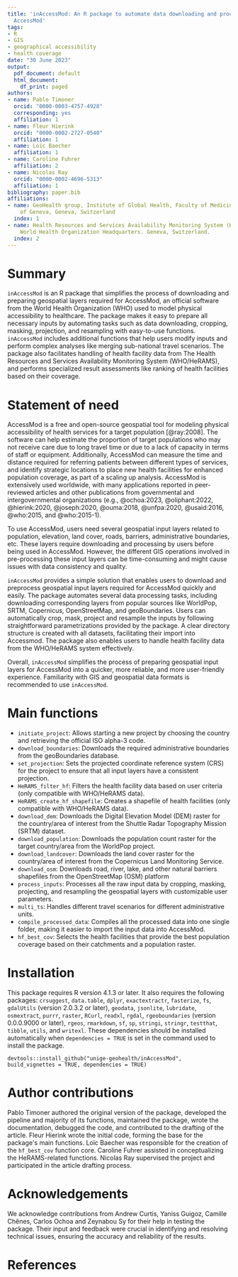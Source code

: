 ```yaml
---
title: 'inAccessMod: An R package to automate data downloading and processing for
  AccessMod'
tags:
- R
- GIS
- geographical accessibility
- health coverage
date: "30 June 2023"
output:
  pdf_document: default
  html_document:
    df_print: paged
authors:
- name: Pablo Timoner
  orcid: "0000-0003-4757-4928"
  corresponding: yes
  affiliation: 1
- name: Fleur Hierink
  orcid: "0000-0002-2727-0540"
  affiliation: 1
- name: Loïc Baecher
  affiliation: 1
- name: Caroline Fuhrer
  affiliation: 2
- name: Nicolas Ray
  orcid: "0000-0002-4696-5313"
  affiliation: 1
bibliography: paper.bib
affiliations:
- name: GeoHealth group, Institute of Global Health, Faculty of Medicine, University
    of Geneva, Geneva, Switzerland
  index: 1
- name: Health Resources and Services Availability Monitoring System (HeRAMS) Initiative,
    World Health Organization Headquarters. Geneva, Switzerland.
  index: 2
---
```


# Summary

`inAccessMod` is an R package that simplifies the process of downloading and preparing geospatial layers required for AccessMod, an official software from the World Health Organization (WHO) used to model physical accessibility to healthcare. The package makes it easy to prepare all necessary inputs by automating tasks such as data downloading, cropping, masking, projection, and resampling with easy-to-use functions. `inAccessMod` includes additional functions that help users modify inputs and perform complex analyses like merging sub-national travel scenarios. The package also facilitates handling of health facility data from The Health Resources and Services Availability Monitoring System (WHO/HeRAMS), and performs specialized result assessments like ranking of health facilities based on their coverage.

# Statement of need

AccessMod is a free and open-source geospatial tool for modeling physical accessibility of health services for a target population [@ray:2008]. The software can help estimate the proportion of target populations who may not receive care due to long travel time or due to a lack of capacity in terms of staff or equipment. Additionally, AccessMod can measure the time and distance required for referring patients between different types of services, and identify strategic locations to place new health facilities for enhanced population coverage, as part of a scaling up analysis. AccessMod is extensively used worldwide, with many applications reported in peer-reviewed articles and other publications from governmental and intergovernmental organizations (e.g., @ochoa:2023, @oliphant:2022, @hierink:2020, @joseph:2020, @ouma:2018, @unfpa:2020, @usaid:2016, @who:2015, and @who:2015-1).

To use AccessMod, users need several geospatial input layers related to population, elevation, land cover, roads, barriers, administrative boundaries, etc. These layers require downloading and processing by users before being used in AccessMod. However, the different GIS operations involved in pre-processing these input layers can be time-consuming and might cause issues with data consistency and quality.

`inAccessMod` provides a simple solution that enables users to download and preprocess geospatial input layers required for AccessMod quickly and easily. The package automates several data processing tasks, including downloading corresponding layers from popular sources like WorldPop, SRTM, Copernicus, OpenStreetMap, and geoBoundaries. Users can automatically crop, mask, project and resample the inputs by following straightforward parametrizations provided by the package. A clear directory structure is created with all datasets, facilitating their import into Accessmod. The package also enables users to handle health facility data from the WHO/HeRAMS system effectively.

Overall, `inAccessMod` simplifies the process of preparing geospatial input layers for AccessMod into a quicker, more reliable, and more user-friendly experience. Familiarity with GIS and geospatial data formats is recommended to use `inAccessMod`.

# Main functions

-   `initiate_project`: Allows starting a new project by choosing the country and retrieving the official ISO alpha-3 code.
-   `download_boundaries`: Downloads the required administrative boundaries from the geoBoundaries database.
-   `set_projection`: Sets the projected coordinate reference system (CRS) for the project to ensure that all input layers have a consistent projection.
-   `HeRAMS_filter_hf`: Filters the health facility data based on user criteria (only compatible with WHO/HeRAMS data).
-   `HeRAMS_create_hf_shapefile`: Creates a shapefile of health facilities (only compatible with WHO/HeRAMS data).
-   `download_dem`: Downloads the Digital Elevation Model (DEM) raster for the country/area of interest from the Shuttle Radar Topography Mission (SRTM) dataset.
-   `download_population`: Downloads the population count raster for the target country/area from the WorldPop project.
-   `download_landcover`: Downloads the land cover raster for the country/area of interest from the Copernicus Land Monitoring Service.
-   `download_osm`: Downloads road, river, lake, and other natural barriers shapefiles from the OpenStreetMap (OSM) platform
-   `process_inputs`: Processes all the raw input data by cropping, masking, projecting, and resampling the geospatial layers with customizable user parameters.
-   `multi_ts`: Handles different travel scenarios for different administrative units.
-   `compile_processed_data`: Compiles all the processed data into one single folder, making it easier to import the input data into AccessMod.
-   `hf_best_cov`: Selects the health facilities that provide the best population coverage based on their catchments and a population raster.

# Installation

This package requires R version 4.1.3 or later. It also requires the following packages: `crsuggest`, `data.table`, `dplyr`, `exactextractr`, `fasterize`, `fs`, `gdalUtils` (version 2.0.3.2 or later), `geodata`, `jsonlite`, `lubridate`, `osmextract`, `purrr`, `raster`, `RCurl`, `readxl`, `rgdal`, `rgeoboundaries` (version 0.0.0.9000 or later), `rgeos`, `rmarkdown`, `sf`, `sp`, `stringi`, `stringr`, `testthat`, `tibble`, `utils`, and `writexl`. These dependencies should be installed automatically when `dependencies = TRUE` is set in the command used to install the package.

    devtools::install_github("unige-geohealth/inAccessMod", build_vignettes = TRUE, dependencies = TRUE)


# Author contributions

Pablo Timoner authored the original version of the package, developed the pipeline and majority of its functions, maintained the package, wrote the documentation, debugged the code, and contributed to the drafting of the article. Fleur Hierink wrote the initial code, forming the base for the package's main functions. Loïc Baecher was responsible for the creation of the `hf_best_cov` function core. Caroline Fuhrer assisted in conceptualizing the HeRAMS-related functions. Nicolas Ray supervised the project and participated in the article drafting process.

# Acknowledgements

We acknowledge contributions from Andrew Curtis, Yaniss Guigoz, Camille Chênes, Carlos Ochoa and Zeynabou Sy for their help in testing the package. Their input and feedback were crucial in identifying and resolving technical issues, ensuring the accuracy and reliability of the results.

# References
